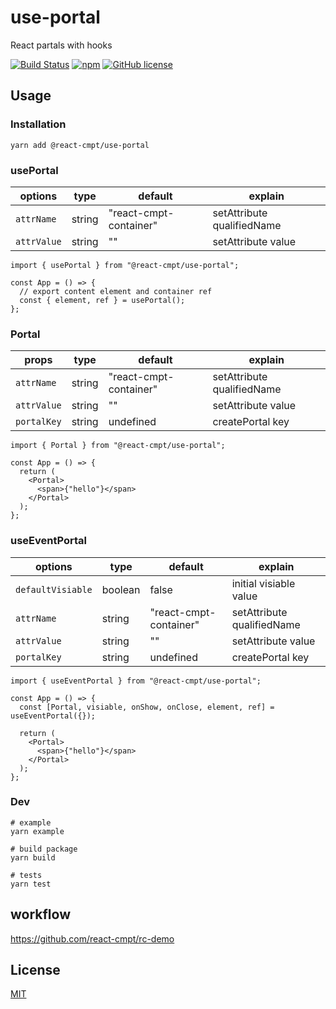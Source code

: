 # use-portal

React partals with hooks

[![Build Status](https://travis-ci.org/react-cmpt/use-portal.svg?branch=master)](https://travis-ci.org/react-cmpt/use-portal)
[![npm](https://img.shields.io/npm/v/@react-cmpt/use-portal.svg)](https://www.npmjs.com/package/@react-cmpt/use-portal)
[![GitHub license](https://img.shields.io/github/license/react-cmpt/use-portal)](https://github.com/react-cmpt/use-portal/blob/master/LICENSE)

## Usage

### Installation

```shell
yarn add @react-cmpt/use-portal
```

### usePortal

| options     | type   | default                | explain                    |
| ----------- | ------ | ---------------------- | -------------------------- |
| `attrName`  | string | "react-cmpt-container" | setAttribute qualifiedName |
| `attrValue` | string | ""                     | setAttribute value         |

```tsx
import { usePortal } from "@react-cmpt/use-portal";

const App = () => {
  // export content element and container ref
  const { element, ref } = usePortal();
};
```

### Portal

| props       | type   | default                | explain                    |
| ----------- | ------ | ---------------------- | -------------------------- |
| `attrName`  | string | "react-cmpt-container" | setAttribute qualifiedName |
| `attrValue` | string | ""                     | setAttribute value         |
| `portalKey` | string | undefined              | createPortal key           |

```tsx
import { Portal } from "@react-cmpt/use-portal";

const App = () => {
  return (
    <Portal>
      <span>{"hello"}</span>
    </Portal>
  );
};
```

### useEventPortal

| options           | type    | default                | explain                    |
| ----------------- | ------- | ---------------------- | -------------------------- |
| `defaultVisiable` | boolean | false                  | initial visiable value     |
| `attrName`        | string  | "react-cmpt-container" | setAttribute qualifiedName |
| `attrValue`       | string  | ""                     | setAttribute value         |
| `portalKey`       | string  | undefined              | createPortal key           |

```tsx
import { useEventPortal } from "@react-cmpt/use-portal";

const App = () => {
  const [Portal, visiable, onShow, onClose, element, ref] = useEventPortal({});

  return (
    <Portal>
      <span>{"hello"}</span>
    </Portal>
  );
};
```

### Dev

```shell
# example
yarn example

# build package
yarn build

# tests
yarn test
```

## workflow

https://github.com/react-cmpt/rc-demo

## License

[MIT](./LICENSE)
